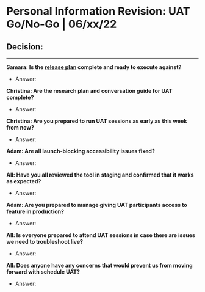 # Personal Information Revision: UAT Go/No-Go | 06/xx/22

## Decision: 
---

**Samara: Is the [release plan](https://github.com/department-of-veterans-affairs/va.gov-team/blob/master/products/identity-personalization/profile/personal-information/personal-information-revision/product/release-plan.md) complete and ready to execute against?**
- Answer: 

**Christina: Are the research plan and conversation guide for UAT complete?**
- Answer: 

**Christina: Are you prepared to run UAT sessions as early as this week from now?**
- Answer: 

**Adam: Are all launch-blocking accessibility issues fixed?**
- Answer: 

**All: Have you all reviewed the tool in staging and confirmed that it works as expected?**
- Answer:

**Adam: Are you prepared to manage giving UAT participants access to feature in production?**
- Answer: 

**All: Is everyone prepared to attend UAT sessions in case there are issues we need to troubleshoot live?**
- Answer: 

**All: Does anyone have any concerns that would prevent us from moving forward with schedule UAT?**
- Answer: 

